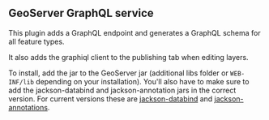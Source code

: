 ## GeoServer GraphQL service

This plugin adds a GraphQL endpoint and generates a GraphQL schema for all feature types.

It also adds the graphiql client to the publishing tab when editing layers.

To install, add the jar to the GeoServer jar (additional libs folder or `WEB-INF/lib` depending on your installation).
You'll also have to make sure to add the jackson-databind and jackson-annotation jars in the correct version. For
current versions these are [jackson-databind](https://repo1.maven.org/maven2/com/fasterxml/jackson/core/jackson-databind/2.10.5/jackson-databind-2.10.5.jar)
and [jackson-annotations](https://repo1.maven.org/maven2/com/fasterxml/jackson/core/jackson-annotations/2.10.5/jackson-annotations-2.10.5.jar).
